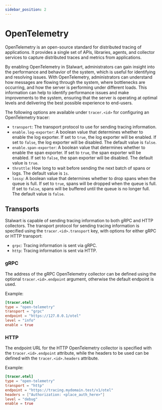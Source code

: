 ```yaml
---
sidebar_position: 2
---
```


# OpenTelemetry

OpenTelemetry is an open-source standard for distributed tracing of applications. It provides a single set of APIs, libraries, agents, and collector services to capture distributed traces and metrics from applications.

By enabling OpenTelemetry in Stalwart, administrators can gain insight into the performance and behavior of the system, which is useful for identifying and resolving issues. With OpenTelemetry, administrators can understand how messages are flowing through the system, where bottlenecks are occurring, and how the server is performing under different loads. This information can help to identify performance issues and make improvements to the system, ensuring that the server is operating at optimal levels and delivering the best possible experience to end-users.

The following options are available under `tracer.<id>` for configuring an OpenTelemetry tracer:

- `transport`: The transport protocol to use for sending tracing information.
- `enable.log-exporter`: A boolean value that determines whether to enable the log exporter. If set to `true`, the log exporter will be enabled. If set to `false`, the log exporter will be disabled. The default value is `false`.
- `enable.span-exporter`: A boolean value that determines whether to enable the span exporter. If set to `true`, the span exporter will be enabled. If set to `false`, the span exporter will be disabled. The default value is `true`.
- `throttle`: How long to wait before sending the next batch of spans or logs. The default value is `1s`.
- `lossy`: A boolean value that determines whether to drop spans when the queue is full. If set to `true`, spans will be dropped when the queue is full. If set to `false`, spans will be buffered until the queue is no longer full. The default value is `false`.

## Transports

Stalwart is capable of sending tracing information to both gRPC and HTTP collectors. The transport protocol for sending tracing information is specified using the `tracer.<id>.transport` key, with options for either gRPC or HTTP transport:

- `grpc`: Tracing information is sent via gRPC.
- `http`: Tracing information is sent via HTTP.

### gRPC

The address of the gRPC OpenTelemetry collector can be defined using the optional `tracer.<id>.endpoint` argument, otherwise the default endpoint is used.

Example:

```toml
[tracer.otel]
type = "open-telemetry"
transport = "grpc"
endpoint = "https://127.0.0.1/otel"
level = "info"
enable = true
```

### HTTP

The endpoint URL for the HTTP OpenTelemetry collector is specified with the `tracer.<id>.endpoint` attribute, while the headers to be used can be defined with the `tracer.<id>.headers` attribute.

Example:

```toml
[tracer.otel]
type = "open-telemetry"
transport = "http"
endpoint = "https://tracing.mydomain.test/v1/otel"
headers = ["Authorization: <place_auth_here>"]
level = "debug"
enable = true
```
